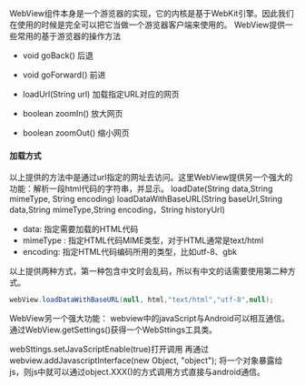 WebView组件本身是一个游览器的实现，它的内核是基于WebKit引擎。因此我们在使用的时候是完全可以把它当做一个游览器客户端来使用的。
WebView提供一些常用的基于游览器的操作方法

- void goBack() 
后退

- void goForward() 
前进

- loadUrl(String url)
加载指定URL对应的网页

- boolean zoomIn()
放大网页

- boolean zoomOut()
缩小网页

#### 加载方式
以上提供的方法中是通过url指定的网址去访问。这里WebView提供另一个强大的功能：解析一段html代码的字符串，并显示。
loadDate(String data,String mimeType, String encoding)
loadDataWithBaseURL(String baseUrl,String data,String mimeType,String encoding，String historyUrl)

- data: 指定需要加载的HTML代码
- mimeType : 指定HTML代码MIME类型，对于HTML通常是text/html
- encoding: 指定HTML代码编码所用的类型，比如utf-8、gbk

以上提供两种方式，第一种包含中文时会乱码，所以有中文的话需要使用第二种方式。

```java
webView.loadDataWithBaseURL(null, html,"text/html","utf-8",null);
```

WebView另一个强大功能：
webview中的javaScript与Android可以相互通信。
通过WebView.getSettings()获得一个WebSttings工具类。

webSttings.setJavaScriptEnable(true)打开调用
再通过
webview.addJavascriptInterface(new Object, "object");
将一个对象暴露给js，则js中就可以通过object.XXX()的方式调用方式直接与android通信。
